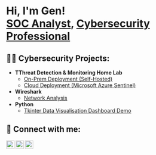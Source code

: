 <h1>Hi, I'm Gen! <br/><a href="https://github.com/genvarelli">SOC Analyst</a>, <a href="https://www.linkedin.com/in/genesisvarelli/">Cybersecurity Professional</a>
<h2>👨‍💻 Cybersecurity Projects:</h2>

- <b>TThreat Detection & Monitoring Home Lab</b>
  - [On-Prem Deployment (Self-Hosted)](https://github.com/Genvarelli/Threat-Detection-Monitoring-Lab)
  - [Cloud Deployment (Microsoft Azure Sentinel)](https://github.com/Genvarelli/Cloud-Based-Threat-Detection-Home-Lab)
- <b>Wireshark</b>
  - [Network Analysis](https://github.com/Genvarelli/Wireshark-Network-Analysis)
- <b>Python</b>
  - [Tkinter Data Visualisation Dashboard Demo](https://github.com/Genvarelli/Data_visualisation_Dashboard)


<h2> 🤳 Connect with me:</h2>

[<img align="left" alt="GenesisVarelli | YouTube" width="22px" src="https://cdn.jsdelivr.net/npm/simple-icons@v3/icons/youtube.svg" />][youtube]
[<img align="left" alt="GenesisVarelli | LinkedIn" width="22px" src="https://cdn.jsdelivr.net/npm/simple-icons@v3/icons/linkedin.svg" />][linkedin]
[<img align="left" alt="GenesisVarelli | Instagram" width="22px" src="https://cdn.jsdelivr.net/npm/simple-icons@v3/icons/instagram.svg" />][instagram]


[youtube]: https://www.youtube.com/@Genvarelli
[instagram]: https://www.instagram.com/GenesisVarelli/
[linkedin]: https://linkedin.com/in/GenesisVarelli

<!--
**Genvarelli/Genvarelli** is a ✨ _special_ ✨ repository because its `README.md` (this file) appears on your GitHub profile.

Here are some ideas to get you started:

- 🔭 I’m currently working on ...
- 🌱 I’m currently learning ...
- 👯 I’m looking to collaborate on ...
- 🤔 I’m looking for help with ...
- 💬 Ask me about ...
- 📫 How to reach me: ...
- 😄 Pronouns: ...
- ⚡ Fun fact: ...
-->
